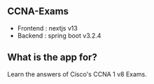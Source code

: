 ## CCNA-Exams

- Frontend : nextjs v13
- Backend : spring boot v3.2.4

## What is the app for?

Learn the answers of Cisco's CCNA 1 v8 Exams.
